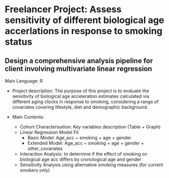 # Freelancer Project: Assess sensitivity of different biological age accerlations in response to smoking status
## Design a comprehensive analysis pipeline for client involving multivariate linear regression

Main Language: R

- Project description: The purpose of this project is to evaluate the sensitivity of biological age acceleration estimates calculated via different aging clocks in response to smoking, considering a range of covariates covering lifestyle, diet and demographic background.

- Main Contents:
  - Cohort Characterisation: Key variables description (Table + Graph)
  - Linear Regression Model Fit
    - Basic Model: Age_acc ~ smoking + age + gender
    - Extended Model: Age_acc ~ smoking + age + gender + other_covariates
  - Interaction Analysis: to determine if the effect of smoking on biological age acc differs by cronological age and gender
  - Sensitivity Analysis using alternative smoking measures (for current smokers only)
